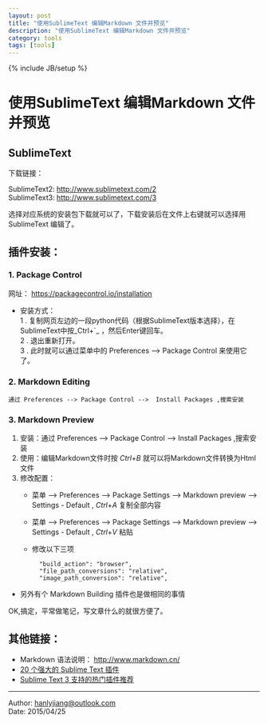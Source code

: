 ```yaml
---
layout: post
title: "使用SublimeText 编辑Markdown 文件并预览"
description: "使用SublimeText 编辑Markdown 文件并预览"
category: tools
tags: [tools]
---
```

{% include JB/setup %}


# 使用SublimeText 编辑Markdown 文件并预览 


## SublimeText       
下载链接：    

SublimeText2:  http://www.sublimetext.com/2   
SublimeText3:  http://www.sublimetext.com/3   

选择对应系统的安装包下载就可以了，下载安装后在文件上右键就可以选择用SublimeText 编辑了。    

## 插件安装：
### 1. Package Control    
网址： https://packagecontrol.io/installation        

- 安装方式：        
    1 . 复制网页左边的一段python代码（根据SublimeText版本选择），在SublimeText中按_Ctrl+`_ ，然后Enter键回车。   
    2 . 退出重新打开。   
    3 . 此时就可以通过菜单中的 Preferences --> Package Control 来使用它了。  

### 2. Markdown Editing     
    通过 Preferences --> Package Control -->  Install Packages ,搜索安装    


### 3. Markdown Preview    
1. 安装：通过 Preferences --> Package Control -->  Install Packages ,搜索安装    
2. 使用：编辑Markdown文件时按 _Ctrl_+_B_  就可以将Markdown文件转换为Html文件        
3. 修改配置：         
    - 菜单 --> Preferences --> Package Settings -->  Markdown preview --> Settings - Default , _Ctrl_+_A_ 复制全部内容    
    - 菜单 --> Preferences --> Package Settings -->  Markdown preview --> Settings - Default , _Ctrl_+_V_ 粘贴        
    - 修改以下三项       
           
            "build_action": "browser",   
            "file_path_conversions": "relative",   
            "image_path_conversion": "relative",   

* 另外有个 Markdown Building 插件也是做相同的事情       


OK,搞定，平常做笔记，写文章什么的就很方便了。   



## 其他链接：    
- Markdown 语法说明： <http://www.markdown.cn/>
- [20 个强大的 Sublime Text 插件][link2]    
- [Sublime Text 3 支持的热门插件推荐][link3]

[link2]: http://www.oschina.net/translate/20-powerful-sublimetext-plugins
[link3]: http://www.imjeff.cn/blog/146/


***********************
Author: <hanlyjiang@outlook.com>       
Date: 2015/04/25       
